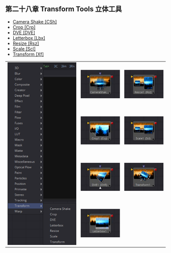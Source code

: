 ## 第二十八章 Transform Tools 立体工具

- [Camera Shake [CSh]](./Camera%20Shake%20[CSh].md) 
- [Crop [Crp]](./Crop%20[Crp].md) 
- [DVE [DVE]](./DVE%20[DVE].md) 
- [Letterbox [Lbx]](./Letterbox%20[Lbx].md) 
- [Resize [Rsz]](./Resize%20[Rsz].md) 
- [Scale [Scl]](./Scale%20[Scl].md) 
- [Transform [Xf]](./Transform%20[Xf].md) 

<table id="img">
  <tr>
	<td rowspan="4"><img src="images/Transform_index.png" alt="Transform_index"></td>
    <td><img src="images/index_CameraShake.jpg" alt="index_CameraShake"></td>
    <td><img src="images/index_Resize.jpg" alt="index_Resize"></td>
  </tr>
  <tr>
    <td><img src="images/index_Crop.jpg" alt="index_Crop"></td>
    <td><img src="images/index_Scale.jpg" alt="index_Scale"></td>
  </tr>
  <tr>
    <td><img src="images/index_DVE.jpg" alt="index_DVE"></td>
    <td><img src="images/index_Transform.jpg" alt="index_Transform"></td>
  </tr>
  <tr>
    <td><img src="images/index_Letterbox.jpg" alt="index_Letterbox"></td>

